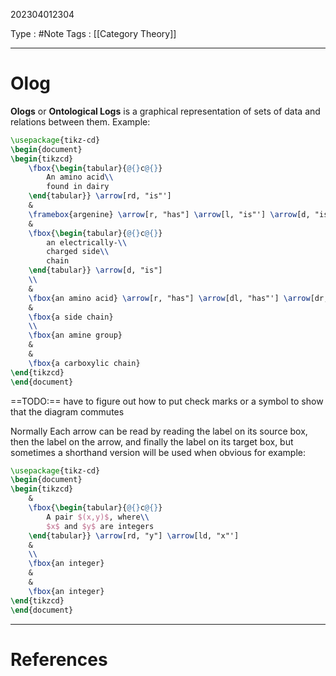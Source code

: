 202304012304

Type : #Note
Tags : [[Category Theory]]

---
# Olog
**Ologs** or **Ontological Logs** is a graphical representation of sets of data and relations between them.
Example:
```tikz
\usepackage{tikz-cd}
\begin{document}
\begin{tikzcd}
    \fbox{\begin{tabular}{@{}c@{}}
        An amino acid\\
        found in dairy
    \end{tabular}} \arrow[rd, "is"']
    & 
    \framebox{argenine} \arrow[r, "has"] \arrow[l, "is"'] \arrow[d, "is"]
    & 
    \fbox{\begin{tabular}{@{}c@{}}
        an electrically-\\
        charged side\\ 
        chain
    \end{tabular}} \arrow[d, "is"]
    \\
    &
    \fbox{an amino acid} \arrow[r, "has"] \arrow[dl, "has"'] \arrow[dr, "has"]
    &
    \fbox{a side chain}
    \\
    \fbox{an amine group}
    &
    &
    \fbox{a carboxylic chain}
\end{tikzcd}
\end{document}
```

==TODO:== have to figure out how to put check marks or a symbol to show that the diagram commutes 

Normally Each arrow can be read by reading the label on its source box, then the label on the arrow, and finally the label on its target box, but sometimes a shorthand version will be used when obvious
for example:
```tikz
\usepackage{tikz-cd}
\begin{document}
\begin{tikzcd}
    &
    \fbox{\begin{tabular}{@{}c@{}}
        A pair $(x,y)$, where\\
        $x$ and $y$ are integers
    \end{tabular}} \arrow[rd, "y"] \arrow[ld, "x"']
    & 
    \\
	\fbox{an integer}
    &
    &
    \fbox{an integer}
\end{tikzcd}
\end{document}
```



---
# References
